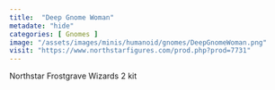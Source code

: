 ```yaml
---
title:  "Deep Gnome Woman"
metadate: "hide"
categories: [ Gnomes ]
image: "/assets/images/minis/humanoid/gnomes/DeepGnomeWoman.png"
visit: "https://www.northstarfigures.com/prod.php?prod=7731"
---
```

Northstar Frostgrave Wizards 2 kit